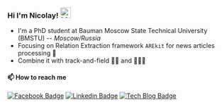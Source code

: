 ### Hi I'm Nicolay! <img src="https://user-images.githubusercontent.com/1303154/88677602-1635ba80-d120-11ea-84d8-d263ba5fc3c0.gif" width="24px" alt="hi">

* I'm a PhD student at Bauman Moscow State Technical University (BMSTU) -- *Moscow/Russia*
* Focusing on  Relation Extraction framework `AREkit` for news articles processing 📰
* Combine it with track-and-field 🏃‍♂️ and 🌊🏄‍♂️

#### 📫 How to reach me

[![Facebook Badge](https://img.shields.io/badge/-Facebook-1877f2?style=flat-square&logo=facebook&logoColor=white&link=https://www.facebook.com/profile.php?id=100012477589017)]()
[![Linkedin Badge](https://img.shields.io/badge/-LinkedIn-blue?style=flat-square&logo=Linkedin&logoColor=white&link=https://www.linkedin.com/in/nicolay-rusnachenko-b98635193/)]()
[![Tech Blog Badge](http://img.shields.io/badge/-Tech%20blog-black?style=flat-square&logo=github&link=https://nicolay-r.github.io/)]() 
